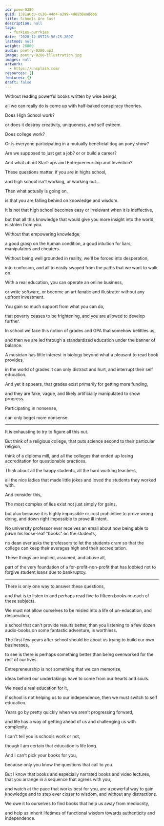 ```yaml
---
id: poem-0280
guid: 1381a0c3-c636-44d4-a399-4de8b8eadeb6
title: Schools Are Sus!
description: null
tags:
  - furkies-purrkies
date: '2020-12-05T23:56:25.289Z'
lastmod: null
weight: 28000
audio: poetry-0280.mp3
image: poetry-0280-illustration.jpg
images: null
artwork:
  - https://unsplash.com/
resources: []
features: {}
draft: false
---
```


Without reading powerful books written by wise beings,

all we can really do is come up with half-baked conspiracy theories.

Does High School work?

or does it destroy creativity, uniqueness, and self esteem.

Does college work?

Or is everyone participating in a mutually beneficial dog an pony show?

Are we supposed to just get a job? or or build a career?

And what about Start-ups and Entrepreneurship and Invention?

These questions matter, if you are in highs school,

and high school isn't working, or working out...

Then what actually is going on,

is that you are falling behind on knowledge and wisdom.

It is not that high school becomes easy or irrelevant when it is ineffective,

but that all this knowledge that would give you more insight into the world, is stolen from you.

Without that empowering knowledge;

a good grasp on the human condition, a good intuition for liars, manipulators and cheaters.

Without being well grounded in reality, we'll be forced into desperation,

into confusion, and all to easily swayed from the paths that we want to walk on.

With a real education, you can operate an online business,

or write software, or become an art fanatic and illustrator without any upfront investment.

You gain so much support from what you can do,

that poverty ceases to be frightening, and you are allowed to develop further.

In school we face this notion of grades and GPA that somehow belittles us,

and then we are led through a standardized education under the banner of balance.

A musician has little interest in biology beyond what a pleasant to read book provides,

in the world of grades it can only distract and hurt, and interrupt their self education.

And yet it appears, that grades exist primarily for getting more funding,

and they are fake, vague, and likely artificially manipulated to show progress.

Participating in nonsense,

can only beget more nonsense.

---

It is exhausting to try to figure all this out.

But think of a religious college, that puts science second to their particular religion,

think of a diploma mill, and all the colleges that ended up losing accreditation for questionable practices.

Think about all the happy students, all the hard working teachers,

all the nice ladies that made little jokes and loved the students they worked with.

And consider this,

The most complex of lies exist not just simply for gains,

but also because it is highly impossible or cost prohibitive to prove wrong doing, and down right impossible to prove ill intent.

No university professor ever receives an email about now being able to pawn his loose-leaf "books" on the students,

no dean ever asks the professors to let the students cram so that the college can keep their averages high and their accreditation.

These things are implied, assumed, and above all,

part of the very foundation of a for-profit-non-profit that has lobbied not to forgive student loans due to bankruptcy.

---

There is only one way to answer these questions,

and that is to listen to and perhaps read five to fifteen books on each of these subjects.

We must not allow ourselves to be misled into a life of un-education, and desperation,

a school that can't provide results better, than you listening to a few dozen audio-books on some fantastic adventure, is worthless.

The first few years after school should be about us trying to build our own businesses,

to see is there is perhaps something better than being overworked for the rest of our lives.

Entrepreneurship is not something that we can memorize,

ideas behind our undertakings have to come from our hearts and souls.

We need a real education for it,

if school is not helping us to our independence, then we must switch to self education.

Years go by pretty quickly when we aren't progressing forward,

and life has a way of getting ahead of us and challenging us with complexity.

I can't tell you is schools work or not,

though I am certain that education is life long.

And I can't pick your books for you,

because only you know the questions that call to you.

But I know that books and especially narrated books and video lectures, that you arrange in a sequence that agrees with you,

and watch at the pace that works best for you, are a powerful way to gain knowledge and to step ever closer to wisdom, and without any distractions.

We owe it to ourselves to find books that help us away from mediocrity,

and help us inherit lifetimes of functional wisdom towards authenticity and independence.
